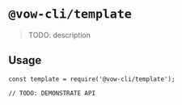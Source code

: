 # `@vow-cli/template`

> TODO: description

## Usage

```
const template = require('@vow-cli/template');

// TODO: DEMONSTRATE API
```

